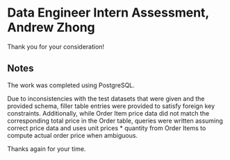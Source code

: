 # Data Engineer Intern Assessment, Andrew Zhong

Thank you for your consideration!

## Notes

The work was completed using PostgreSQL.

Due to inconsistencies with the test datasets that were given and the provided schema, filler table entries were provided to satisfy foreign key constraints. Additionally, while Order Item price data did not match the corresponding total price in the Order table, queries were written assuming correct price data and uses unit prices * quantity from Order Items to compute actual order price when ambiguous.

Thanks again for your time.